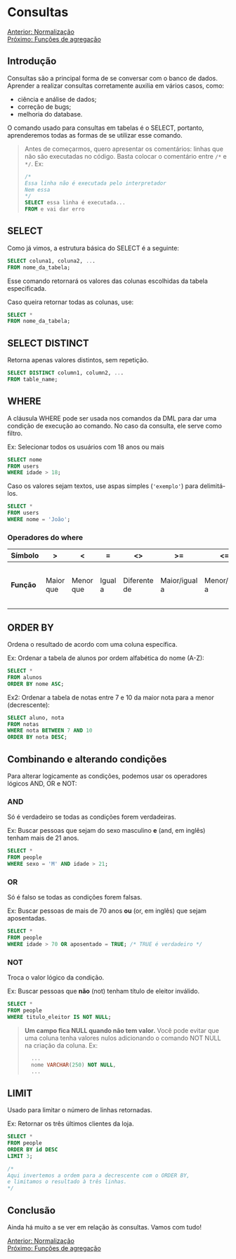 # Consultas

[Anterior: Normalização](Normalização.md)
<br>
[Próximo: Funções de agregação](Funções-de-Agregação.md)

## Introdução

Consultas são a principal forma de se conversar com o banco de dados. Aprender a realizar consultas corretamente auxilia em vários casos, como:

- ciência e análise de dados;
- correção de bugs;
- melhoria do database.

O comando usado para consultas em tabelas é o SELECT, portanto, aprenderemos todas as formas de se utilizar esse comando.

> Antes de começarmos, quero apresentar os comentários: linhas que não são executadas no código.
> Basta colocar o comentário entre `/*` e `*/`.
> Ex:
> ```sql
> /* 
> Essa linha não é executada pelo interpretador 
> Nem essa
> */
> SELECT essa linha é executada...
> FROM e vai dar erro
> ```

## SELECT

Como já vimos, a estrutura básica do SELECT é a seguinte:

```sql
SELECT coluna1, coluna2, ...
FROM nome_da_tabela;
```

Esse comando retornará os valores das colunas escolhidas da tabela especificada.

Caso queira retornar todas as colunas, use:

```sql
SELECT *
FROM nome_da_tabela;
```

## SELECT DISTINCT

Retorna apenas valores distintos, sem repetição.

```sql
SELECT DISTINCT column1, column2, ...
FROM table_name;
```

## WHERE

A cláusula WHERE pode ser usada nos comandos da DML para dar uma condição de execução ao comando. No caso da consulta, ele serve como filtro.

Ex: Selecionar todos os usuários com 18 anos ou mais

```sql
SELECT nome
FROM users
WHERE idade > 18;
```

Caso os valores sejam textos, use aspas simples (`'exemplo'`) para delimitá-los.

```sql
SELECT *
FROM users
WHERE nome = 'João';
```

### Operadores do where

 **Símbolo** | > | < | = | <> | >= | <= | BETWEEN | LIKE | IN | IS
 ----------- | - | - | - | -- | -- | -- | ------- | ---- | -- | --
 **Função**  | Maior que | Menor que | Igual a | Diferente de | Maior/igual a | Menor/Igual a | Entre dois valores | Se o texto obedece a um padrão | Se o valor está numa lista | Checa se é igual a uma constante (geralmente se é NULL)

## ORDER BY

Ordena o resultado de acordo com uma coluna específica.

Ex: Ordenar a tabela de alunos por ordem alfabética do nome (A-Z):

```sql
SELECT *
FROM alunos
ORDER BY nome ASC;
```

Ex2: Ordenar a tabela de notas entre 7 e 10 da maior nota para a menor (decrescente):

```sql
SELECT aluno, nota
FROM notas
WHERE nota BETWEEN 7 AND 10
ORDER BY nota DESC;
```

## Combinando e alterando condições

Para alterar logicamente as condições, podemos usar os operadores lógicos AND, OR e NOT:

### AND

Só é verdadeiro se todas as condições forem verdadeiras.

Ex: Buscar pessoas que sejam do sexo masculino **e** (and, em inglês) tenham mais de 21 anos.

```sql
SELECT *
FROM people
WHERE sexo = 'M' AND idade > 21;
```

### OR

Só é falso se todas as condições forem falsas.

Ex: Buscar pessoas de mais de 70 anos **ou** (or, em inglês) que sejam aposentadas.

```sql
SELECT *
FROM people
WHERE idade > 70 OR aposentado = TRUE; /* TRUE é verdadeiro */
```

### NOT

Troca o valor lógico da condição.

Ex: Buscar pessoas que **não** (not) tenham título de eleitor inválido.

```sql
SELECT *
FROM people
WHERE titulo_eleitor IS NOT NULL;
```

> **Um campo fica NULL quando não tem valor.**
> Você pode evitar que uma coluna tenha valores nulos adicionando o comando NOT NULL na criação da coluna. Ex:
> ```sql
>   ...
>   nome VARCHAR(250) NOT NULL,
>   ...
> ```

## LIMIT

Usado para limitar o número de linhas retornadas.

Ex: Retornar os três últimos clientes da loja.

```sql
SELECT *
FROM people
ORDER BY id DESC
LIMIT 3;

/*
Aqui invertemos a ordem para a decrescente com o ORDER BY,
e limitamos o resultado à três linhas.
*/
```


## Conclusão

Ainda há muito a se ver em relação às consultas. Vamos com tudo!

[Anterior: Normalização](Normalização.md)
<br>
[Próximo: Funções de agregação](Funções-de-Agregação.md)